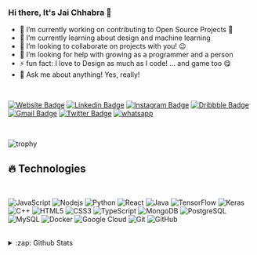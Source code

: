 ### Hi there, It's Jai Chhabra 👋

- 🔭 I’m currently working on contributing to Open Source Projects 🙂
- 🌱 I’m currently learning about design and machine learning
- 👯 I’m looking to collaborate on projects with you! 😉
- 🤔 I’m looking for help with growing as a programmer and a person
- ⚡ fun fact: I love to Design as much as I code! ... and game too 😋
- 💬 Ask me about anything! Yes, really! 

<br />

[![Website Badge](https://img.shields.io/badge/-Design.Portfolio-teal?style=flat-square&url=https%3A%2F%2Fjaichhabra.github.io)](https://jaichhabra.github.io)
[![Linkedin Badge](https://img.shields.io/badge/-jaichhabra-blue?style=flat-square&logo=Linkedin&logoColor=white&link=https://www.linkedin.com/in/jaichhabra-576429171i/)](https://www.linkedin.com/in/jaichhabra)
[![Instagram Badge](https://img.shields.io/badge/-jai.jc-purple?style=flat-square&logo=instagram&logoColor=white&link=https://instagram.com/jai.jc/)](https://instagram.com/jai.jc)
[![Dribbble Badge](https://img.shields.io/badge/-Dribbble-ea4c89?style=flat-square&logo=Dribbble&logoColor=white&link=https://dribbble.com/jaichhabra)](https://dribbble.com/jai-jc)
[![Gmail Badge](https://img.shields.io/badge/-jaichhabra@gmail.com-c14438?style=flat-square&logo=Gmail&logoColor=white&link=mailto:jaichhabra@gmail.com)](mailto:jaichhabra@gmail.com)
[![Twitter Badge](https://img.shields.io/badge/jai.jc-%231DA1F2.svg?&style=flat-square&logo=twitter&logoColor=white)](https://twitter.com/jaichhabra)
[![whatsapp](https://img.shields.io/badge/-Whatsapp-075E54?style=flat-square&url=https%3A%2F%2Fwhatsapp.com&logo=Whatsapp&logoColor=white)](https://wa.me/+91956833520)

<br />

![trophy](https://github-profile-trophy.vercel.app/?username=jaichhabra)

## 🔥 Technologies

<br />

![JavaScript](https://img.shields.io/badge/-JavaScript-black?style=flat-square&logo=javascript)
![Nodejs](https://img.shields.io/badge/-Nodejs-black?style=flat-square&logo=Node.js)
![Python](https://img.shields.io/badge/-Python-black?style=flat-square&logo=Python)
![React](https://img.shields.io/badge/-React-black?style=flat-square&logo=react)
![Java](https://img.shields.io/badge/-java-E34A86?style=flat-square&logo=java)
![TensorFlow](https://img.shields.io/badge/-TensorFlow-black?style=flat-square&logo=TensorFlow)
![Keras](https://img.shields.io/badge/-Keras-black?style=flat-square&logo=Keras)
![C++](https://img.shields.io/badge/-C++-00599C?style=flat-square&logo=c)
![HTML5](https://img.shields.io/badge/-HTML5-E34F26?style=flat-square&logo=html5&logoColor=white)
![CSS3](https://img.shields.io/badge/-CSS3-1572B6?style=flat-square&logo=css3)
![TypeScript](https://img.shields.io/badge/-TypeScript-007ACC?style=flat-square&logo=typescript)
![MongoDB](https://img.shields.io/badge/-MongoDB-black?style=flat-square&logo=mongodb)
![PostgreSQL](https://img.shields.io/badge/-PostgreSQL-336791?style=flat-square&logo=postgresql)
![MySQL](https://img.shields.io/badge/-MySQL-black?style=flat-square&logo=mysql)
![Docker](https://img.shields.io/badge/-Docker-black?style=flat-square&logo=docker)
![Google Cloud](https://img.shields.io/badge/Google%20Cloud-black?style=flat-square&logo=google-cloud)
![Git](https://img.shields.io/badge/-Git-black?style=flat-square&logo=git)
![GitHub](https://img.shields.io/badge/-GitHub-181717?style=flat-square&logo=github)

<br />
<details>
  <summary>:zap: Github Stats</summary>
  <img align="left" alt="Jai's Github Stats" src="https://github-readme-stats.vercel.app/api?username=jaichhabra&count_private=true&show_icons=true&include_all_commits=true" />
  <img align="left" alt="Jai's Github Stats" src="https://github-readme-stats.vercel.app/api/top-langs/?username=jaichhabra&hide=TeX&layout=compact" />
</details>


